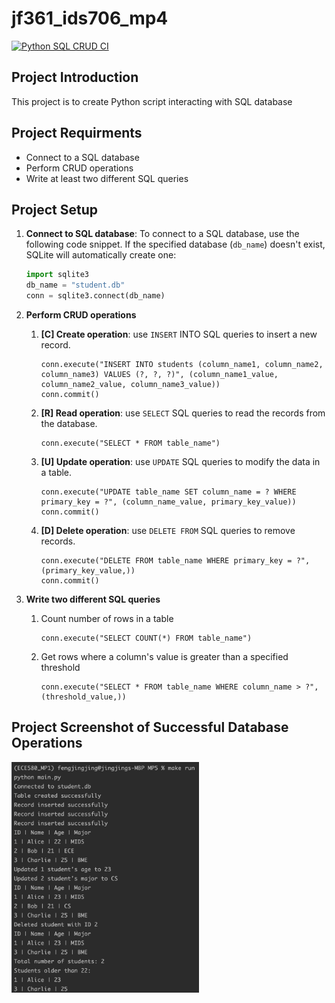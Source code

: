 # jf361_ids706_mp4
[![Python SQL CRUD CI](https://github.com/siyiia/jf361_ids706_mp5/actions/workflows/cicd.yml/badge.svg)](https://github.com/siyiia/jf361_ids706_mp5/actions/workflows/cicd.yml)

## Project Introduction
This project is to create Python script interacting with SQL database


## Project Requirments
- Connect to a SQL database
- Perform CRUD operations
- Write at least two different SQL queries

## Project Setup
1. **Connect to SQL database**:
To connect to a SQL database, use the following code snippet. If the specified database (`db_name`) doesn't exist, SQLite will automatically create one:
    ```python
    import sqlite3
    db_name = "student.db"
    conn = sqlite3.connect(db_name)
    ```

2. **Perform CRUD operations**
   1. **[C] Create operation**: use `INSERT` INTO SQL queries to insert a new record.
         ```
         conn.execute("INSERT INTO students (column_name1, column_name2, column_name3) VALUES (?, ?, ?)", (column_name1_value, column_name2_value, column_name3_value))
         conn.commit()
         ```
   2. **[R] Read operation**: use `SELECT` SQL queries to read the records from the database.
         ```
         conn.execute("SELECT * FROM table_name")
         ```
   3. **[U] Update operation**: use `UPDATE` SQL queries to modify the data in a table.
         ```
         conn.execute("UPDATE table_name SET column_name = ? WHERE primary_key = ?", (column_name_value, primary_key_value))
         conn.commit()
         ``` 
   4. **[D] Delete operation**: use `DELETE FROM` SQL queries to remove records.
         ```
         conn.execute("DELETE FROM table_name WHERE primary_key = ?", (primary_key_value,))
         conn.commit()
         ```
3. **Write two different SQL queries**
   1. Count number of rows in a table
        ```
        conn.execute("SELECT COUNT(*) FROM table_name")
      ```
   2. Get rows where a column's value is greater than a specified threshold
        ```
      conn.execute("SELECT * FROM table_name WHERE column_name > ?", (threshold_value,))
      ```

## Project Screenshot of Successful Database Operations
<p>
  <img width="300" src="screenshot.png" />
</p>

